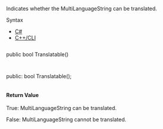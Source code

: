 Indicates whether the MultiLanguageString can be translated.

Syntax

* [C#](#i-syntax-CS)
* [C++/CLI](#i-syntax-CPP2005)

```
```
public bool Translatable()
```
```

```
```
public:
bool Translatable();
```
```

#### Return Value

True: MultiLanguageString can be translated.

False: MultiLanguageString cannot be translated.


